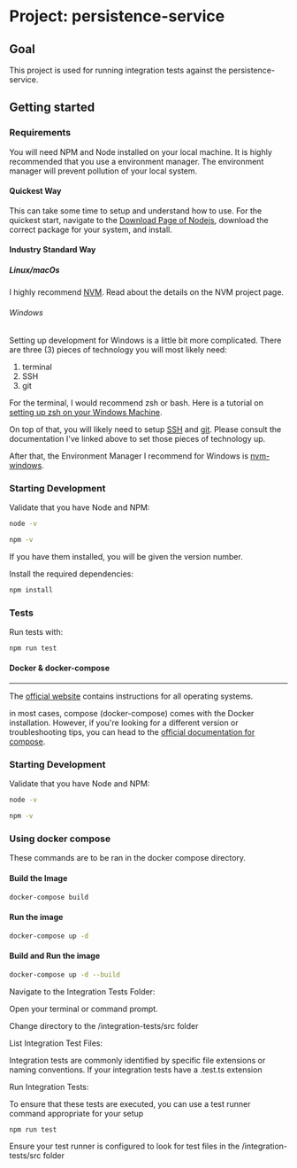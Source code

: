 # Project: persistence-service

## Goal

This project is used for running integration tests against the persistence-service.

## Getting started

### Requirements

You will need NPM and Node installed on your local machine. It is highly
recommended that you use a environment manager. The environment manager will
prevent pollution of your local system.

#### Quickest Way

This can take some time to setup and understand how to use. For the quickest
start, navigate to the [Download Page of Nodejs](https://nodejs.org/en/download/),
download the correct package for your system, and install.

#### Industry Standard Way

##### Linux/macOs

I highly recommend [NVM](https://github.com/nvm-sh/nvm).
Read about the details on the NVM project page.

###### Windows

Setting up development for Windows is a little bit more complicated. There are
three (3) pieces of technology you will most likely need:

1. terminal
2. SSH
3. git

For the terminal, I would recommend zsh or bash. Here is a tutorial on [setting
up zsh on your Windows Machine](https://dev.to/zinox9/installing-zsh-on-windows-37em).

On top of that, you will likely need to setup [SSH](https://docs.microsoft.com/en-us/windows/terminal/tutorials/ssh)
and [git](https://git-scm.com/download/win). Please consult the documentation
I've linked above to set those pieces of technology up.

After that, the Environment Manager I recommend for Windows is [nvm-windows](https://github.com/coreybutler/nvm-windows).

### Starting Development

Validate that you have Node and NPM:

```bash
node -v
```

```bash
npm -v
```

If you have them installed, you will be given the version number.

Install the required dependencies:

```bash
npm install
```

### Tests

Run tests with:

```bash
npm run test
```

#### Docker & docker-compose

---

The [official website](https://docs.docker.com/get-docker/) contains instructions
for all operating systems.

in most cases, compose (docker-compose) comes with the Docker installation.
However, if you're looking for a different version or troubleshooting tips, you
can head to the [official documentation for compose](https://docs.docker.com/compose/install/).

### Starting Development

Validate that you have Node and NPM:

```bash
node -v
```

```bash
npm -v
```

### Using docker compose

These commands are to be ran in the docker compose directory.

#### Build the Image

```bash
docker-compose build
```

#### Run the image

```bash
docker-compose up -d
```

#### Build and Run the image

```bash
docker-compose up -d --build
```

Navigate to the Integration Tests Folder:

Open your terminal or command prompt.

Change directory to the /integration-tests/src folder

List Integration Test Files:

Integration tests are commonly identified by specific file extensions or naming conventions. If your integration tests have a .test.ts extension

Run Integration Tests:

To ensure that these tests are executed, you can use a test runner command appropriate for your setup

```bash
npm run test
```

Ensure your test runner is configured to look for test files in the /integration-tests/src folder

